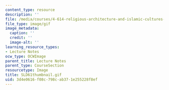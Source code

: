 ```yaml
---
content_type: resource
description: ''
file: /media/courses/4-614-religious-architecture-and-islamic-cultures-fall-2002/3d4e0616f08c798cab371e255228f8ef_SLD61thumbnail.gif
file_type: image/gif
image_metadata:
  caption: ''
  credit: ''
  image-alt: ''
learning_resource_types:
- Lecture Notes
ocw_type: OCWImage
parent_title: Lecture Notes
parent_type: CourseSection
resourcetype: Image
title: SLD61thumbnail.gif
uid: 3d4e0616-f08c-798c-ab37-1e255228f8ef
---
```

